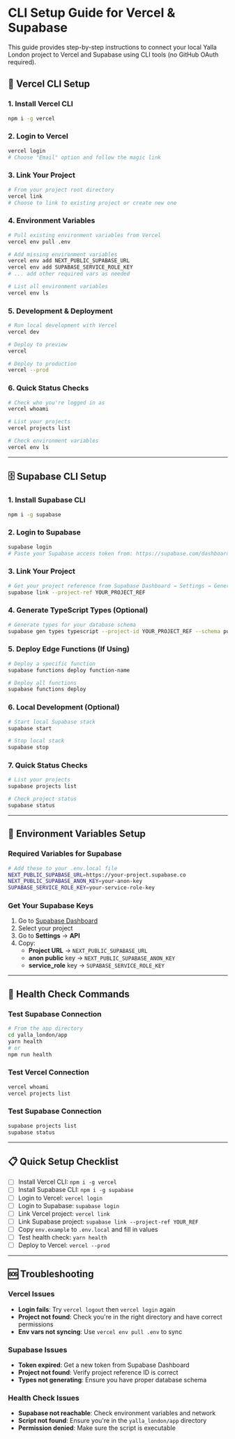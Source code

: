 # CLI Setup Guide for Vercel & Supabase

This guide provides step-by-step instructions to connect your local Yalla London project to Vercel and Supabase using CLI tools (no GitHub OAuth required).

## 🚀 Vercel CLI Setup

### 1. Install Vercel CLI
```bash
npm i -g vercel
```

### 2. Login to Vercel
```bash
vercel login
# Choose "Email" option and follow the magic link
```

### 3. Link Your Project
```bash
# From your project root directory
vercel link
# Choose to link to existing project or create new one
```

### 4. Environment Variables
```bash
# Pull existing environment variables from Vercel
vercel env pull .env

# Add missing environment variables
vercel env add NEXT_PUBLIC_SUPABASE_URL
vercel env add SUPABASE_SERVICE_ROLE_KEY
# ... add other required vars as needed

# List all environment variables
vercel env ls
```

### 5. Development & Deployment
```bash
# Run local development with Vercel
vercel dev

# Deploy to preview
vercel

# Deploy to production
vercel --prod
```

### 6. Quick Status Checks
```bash
# Check who you're logged in as
vercel whoami

# List your projects
vercel projects list

# Check environment variables
vercel env ls
```

---

## 🗄️ Supabase CLI Setup

### 1. Install Supabase CLI
```bash
npm i -g supabase
```

### 2. Login to Supabase
```bash
supabase login
# Paste your Supabase access token from: https://supabase.com/dashboard/account/tokens
```

### 3. Link Your Project
```bash
# Get your project reference from Supabase Dashboard → Settings → General
supabase link --project-ref YOUR_PROJECT_REF
```

### 4. Generate TypeScript Types (Optional)
```bash
# Generate types for your database schema
supabase gen types typescript --project-id YOUR_PROJECT_REF --schema public > types/database.ts
```

### 5. Deploy Edge Functions (If Using)
```bash
# Deploy a specific function
supabase functions deploy function-name

# Deploy all functions
supabase functions deploy
```

### 6. Local Development (Optional)
```bash
# Start local Supabase stack
supabase start

# Stop local stack
supabase stop
```

### 7. Quick Status Checks
```bash
# List your projects
supabase projects list

# Check project status
supabase status
```

---

## 🔧 Environment Variables Setup

### Required Variables for Supabase
```bash
# Add these to your .env.local file
NEXT_PUBLIC_SUPABASE_URL=https://your-project.supabase.co
NEXT_PUBLIC_SUPABASE_ANON_KEY=your-anon-key
SUPABASE_SERVICE_ROLE_KEY=your-service-role-key
```

### Get Your Supabase Keys
1. Go to [Supabase Dashboard](https://supabase.com/dashboard)
2. Select your project
3. Go to **Settings** → **API**
4. Copy:
   - **Project URL** → `NEXT_PUBLIC_SUPABASE_URL`
   - **anon public** key → `NEXT_PUBLIC_SUPABASE_ANON_KEY`
   - **service_role** key → `SUPABASE_SERVICE_ROLE_KEY`

---

## 🧪 Health Check Commands

### Test Supabase Connection
```bash
# From the app directory
cd yalla_london/app
yarn health
# or
npm run health
```

### Test Vercel Connection
```bash
vercel whoami
vercel projects list
```

### Test Supabase Connection
```bash
supabase projects list
supabase status
```

---

## 📋 Quick Setup Checklist

- [ ] Install Vercel CLI: `npm i -g vercel`
- [ ] Install Supabase CLI: `npm i -g supabase`
- [ ] Login to Vercel: `vercel login`
- [ ] Login to Supabase: `supabase login`
- [ ] Link Vercel project: `vercel link`
- [ ] Link Supabase project: `supabase link --project-ref YOUR_REF`
- [ ] Copy `env.example` to `.env.local` and fill in values
- [ ] Test health check: `yarn health`
- [ ] Deploy to Vercel: `vercel --prod`

---

## 🆘 Troubleshooting

### Vercel Issues
- **Login fails**: Try `vercel logout` then `vercel login` again
- **Project not found**: Check you're in the right directory and have correct permissions
- **Env vars not syncing**: Use `vercel env pull .env` to sync

### Supabase Issues
- **Token expired**: Get a new token from Supabase Dashboard
- **Project not found**: Verify project reference ID is correct
- **Types not generating**: Ensure you have proper database schema

### Health Check Issues
- **Supabase not reachable**: Check environment variables and network
- **Script not found**: Ensure you're in the `yalla_london/app` directory
- **Permission denied**: Make sure the script is executable

